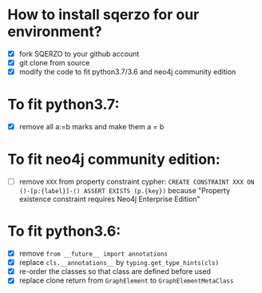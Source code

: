 # How to install sqerzo for our environment? 
- [X] fork SQERZO to your github account
- [X] git clone from source
- [X] modify the code to fit python3.7/3.6 and neo4j community edition

# To fit python3.7:

- [X] remove all a:=b marks and make them a = b 

# To fit neo4j community edition: 
- [ ] remove `XXX` from property constraint cypher: `CREATE CONSTRAINT XXX ON ()-[p:{label}]-() ASSERT EXISTS (p.{key})` because "Property existence constraint requires Neo4j Enterprise Edition"

# To fit python3.6: 

- [X] remove `from __future__ import annotations`
- [X] replace `cls.__annotations__` by `typing.get_type_hints(cls)`
- [X] re-order the classes so that class are defined before used
- [X] replace clone return from `GraphElement` to `GraphElementMetaClass`